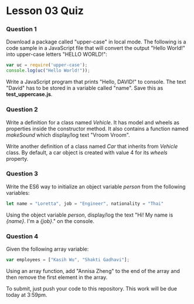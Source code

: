# Lesson 03 Quiz

### Question 1

Download a package called "upper-case" in local mode.
The following is a code sample in a JavaScript file that will convert the output "Hello World!" into upper-case letters "HELLO WORLD!":
```javascript
var uc = require('upper-case');
console.log(uc("Hello World!"));
```
Write a JavaScript program that prints "Hello, DAVID!" to console. The text "David" has to be stored in a variable called "name". 
Save this as **test_uppercase.js**.

### Question 2

Write a definition for a class named *Vehicle*. It has model and wheels as properties inside the constructor method. It also contains a function named
*makeSound* which display/log text "Vroom Vroom".

Write another definition of a class named *Car* that inherits from *Vehicle* class. By default, a car object is created with value 4 for its *wheels* 
property.

### Question 3

Write the ES6 way to initialize an object variable *person* from the following variables:
```javascript
let name = "Loretta", job = "Engineer", nationality = "Thai"
```
Using the object variable *person*, display/log the text "Hi! My name is *{name}*. I'm a *{job}*." on the console.

### Question 4

Given the following array variable:
```javascript
var employees = ["Kasih Wu", "Shakti Gadhavi"];
```
Using an array function, add "Annisa Zheng" to the end of the array and then remove the first element in the array.

To submit, just push your code to this repository. This work will be due today at 3:59pm.
